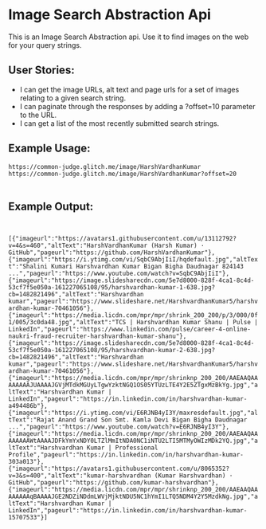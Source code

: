 <!DOCTYPE html>
<html>
  <head>
    <link href="https://fonts.googleapis.com/css?family=Lato" rel="stylesheet">
    <meta name="description" content="A cool thing made with Glitch">
    <meta charset="utf-8">
    <meta http-equiv="X-UA-Compatible" content="IE=edge">
    <meta name="viewport" content="width=device-width, initial-scale=1">
    <link rel="stylesheet" href="/style.css">
  </head>
  <body>
    <h1>
      Image Search Abstraction Api
    </h1>
    <div>
      <p>
        This is an Image Search Abstraction api. Use it to find images on the web for your query strings.
      </p>
    </div>
    <div>
      <h2>
        User Stories:
      </h2>
        <ul>
          <li>I can get the image URLs, alt text and page urls for a set of images relating to a given search string.</li>
          <li>I can paginate through the responses by adding a ?offset=10 parameter to the URL.</li>
          <li>I can get a list of the most recently submitted search strings.</li>
        </ul>
      <h2>
        Example Usage:
      </h2>
      <p>
        <code>https://common-judge.glitch.me/image/HarshVardhanKumar</code>
        <br>
        <code>https://common-judge.glitch.me/image/HarshVardhanKumar?offset=20</code>
        <br>
        <br>
      </p>
      <h2>
        Example Output:
      </h2>
      <p><code>
        [{"imageurl":"https://avatars1.githubusercontent.com/u/13112792?v=4&s=460","altText":"HarshVardhanKumar (Harsh Kumar) · GitHub","pageurl":"https://github.com/HarshVardhanKumar"},{"imageurl":"https://i.ytimg.com/vi/SqbC9AbjIiI/hqdefault.jpg","altText":"Shalini Kumari Harshvardhan Kumar Bigan Bigha Daudnagar 824143 ...","pageurl":"https://www.youtube.com/watch?v=SqbC9AbjIiI"},{"imageurl":"https://image.slidesharecdn.com/5e7d8000-828f-4ca1-8c4d-53cf7f5e050a-161227065108/95/harshvardhan-kumar-1-638.jpg?cb=1482821496","altText":"Harshvardhan kumar","pageurl":"https://www.slideshare.net/HarshvardhanKumar5/harshvardhan-kumar-70461056"},{"imageurl":"https://media.licdn.com/mpr/mpr/shrink_200_200/p/3/000/0f1/005/3c0da48.jpg","altText":"TCS | Harshvardhan Kumar Shanu | Pulse | LinkedIn","pageurl":"https://www.linkedin.com/pulse/career-4-online-naukri-fraud-recruiter-harshvardhan-kumar-shanu"},{"imageurl":"https://image.slidesharecdn.com/5e7d8000-828f-4ca1-8c4d-53cf7f5e050a-161227065108/95/harshvardhan-kumar-2-638.jpg?cb=1482821496","altText":"Harshvardhan kumar","pageurl":"https://www.slideshare.net/HarshvardhanKumar5/harshvardhan-kumar-70461056"},{"imageurl":"https://media.licdn.com/mpr/mpr/shrinknp_200_200/AAEAAQAAAAAAAAJUAAAAJGVjMTdkMGUyLTgwYzktNGQ1OS05YTUzLTE4Y2E5ZTgxMzBkYg.jpg","altText":"Harshvardhan Kumar | LinkedIn","pageurl":"https://in.linkedin.com/in/harshvardhan-kumar-a494486b"},{"imageurl":"https://i.ytimg.com/vi/E6RJNB4yI3Y/maxresdefault.jpg","altText":"Rajat Anand Grand Son Smt. Kamla Devi Bigan Bigha Daudnagar ...","pageurl":"https://www.youtube.com/watch?v=E6RJNB4yI3Y"},{"imageurl":"https://media.licdn.com/mpr/mpr/shrinknp_200_200/AAEAAQAAAAAAAAWtAAAAJDFkYmYxNDY0LTZlMmItNDA0NC1iNTU2LTI5MTMyOWIzMDk2YQ.jpg","altText":"Harshvardhan Kumar | Professional Profile","pageurl":"https://in.linkedin.com/in/harshvardhan-kumar-303a013"},{"imageurl":"https://avatars1.githubusercontent.com/u/8065352?v=3&s=400","altText":"kumar-harshvardhan (Kumar Harshvardhan) · GitHub","pageurl":"https://github.com/kumar-harshvardhan"},{"imageurl":"https://media.licdn.com/mpr/mpr/shrinknp_200_200/AAEAAQAAAAAAAAqBAAAAJGE2NDZiNDdmLWVjMjktNDU5NC1hYmI1LTQ5NDM4Y2Y5MzdkNg.jpg","altText":"Harshvardhan Kumar | LinkedIn","pageurl":"https://in.linkedin.com/in/harshvardhan-kumar-15707533"}]
        </code>
      </p>
    </div>
    <!-- Your web-app is https, so your scripts need to be too -->
     </body>
</html>
